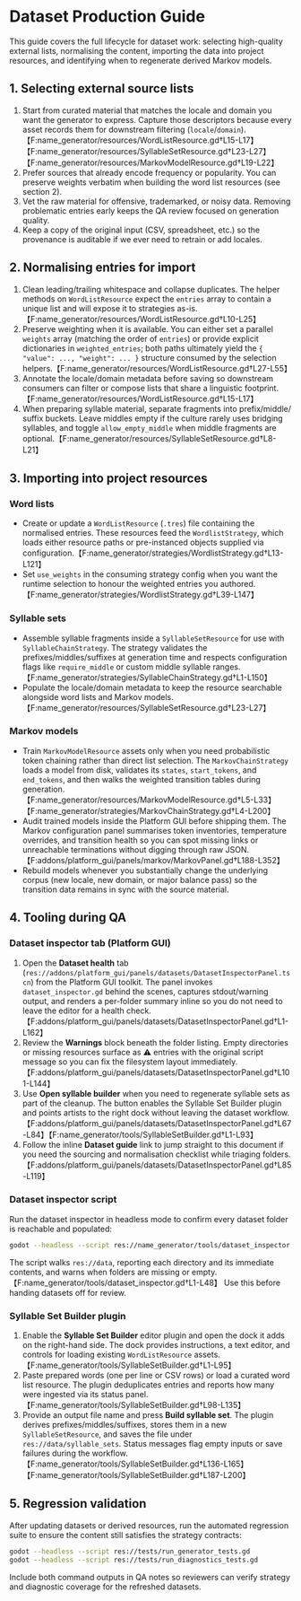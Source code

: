 # Dataset Production Guide

This guide covers the full lifecycle for dataset work: selecting high-quality external
lists, normalising the content, importing the data into project resources, and
identifying when to regenerate derived Markov models.

## 1. Selecting external source lists

1. Start from curated material that matches the locale and domain you want the
   generator to express. Capture those descriptors because every asset records
   them for downstream filtering (`locale`/`domain`).【F:name_generator/resources/WordListResource.gd†L15-L17】【F:name_generator/resources/SyllableSetResource.gd†L23-L27】【F:name_generator/resources/MarkovModelResource.gd†L19-L22】
2. Prefer sources that already encode frequency or popularity. You can preserve
   weights verbatim when building the word list resources (see section 2).
3. Vet the raw material for offensive, trademarked, or noisy data. Removing
   problematic entries early keeps the QA review focused on generation quality.
4. Keep a copy of the original input (CSV, spreadsheet, etc.) so the provenance
   is auditable if we ever need to retrain or add locales.

## 2. Normalising entries for import

1. Clean leading/trailing whitespace and collapse duplicates. The helper
   methods on `WordListResource` expect the `entries` array to contain a unique
   list and will expose it to strategies as-is.【F:name_generator/resources/WordListResource.gd†L10-L25】
2. Preserve weighting when it is available. You can either set a parallel
   `weights` array (matching the order of `entries`) or provide explicit
   dictionaries in `weighted_entries`; both paths ultimately yield the
   `{ "value": ..., "weight": ... }` structure consumed by the selection
   helpers.【F:name_generator/resources/WordListResource.gd†L27-L55】
3. Annotate the locale/domain metadata before saving so downstream consumers
   can filter or compose lists that share a linguistic footprint.【F:name_generator/resources/WordListResource.gd†L15-L17】
4. When preparing syllable material, separate fragments into prefix/middle/
   suffix buckets. Leave middles empty if the culture rarely uses bridging
   syllables, and toggle `allow_empty_middle` when middle fragments are
   optional.【F:name_generator/resources/SyllableSetResource.gd†L8-L21】

## 3. Importing into project resources

### Word lists

* Create or update a `WordListResource` (`.tres`) file containing the normalised
  entries. These resources feed the `WordlistStrategy`, which loads either
  resource paths or pre-instanced objects supplied via configuration.【F:name_generator/strategies/WordlistStrategy.gd†L13-L121】
* Set `use_weights` in the consuming strategy config when you want the runtime
  selection to honour the weighted entries you authored.【F:name_generator/strategies/WordlistStrategy.gd†L39-L147】

### Syllable sets

* Assemble syllable fragments inside a `SyllableSetResource` for use with
  `SyllableChainStrategy`. The strategy validates the prefixes/middles/suffixes
  at generation time and respects configuration flags like `require_middle` or
  custom middle syllable ranges.【F:name_generator/strategies/SyllableChainStrategy.gd†L1-L150】
* Populate the locale/domain metadata to keep the resource searchable alongside
  word lists and Markov models.【F:name_generator/resources/SyllableSetResource.gd†L23-L27】

### Markov models

* Train `MarkovModelResource` assets only when you need probabilistic token
  chaining rather than direct list selection. The `MarkovChainStrategy` loads a
  model from disk, validates its `states`, `start_tokens`, and `end_tokens`, and
  then walks the weighted transition tables during generation.【F:name_generator/resources/MarkovModelResource.gd†L5-L33】【F:name_generator/strategies/MarkovChainStrategy.gd†L4-L200】
* Audit trained models inside the Platform GUI before shipping them. The Markov configuration panel summarises token inventories, temperature overrides, and transition health so you can spot missing links or unreachable terminations without digging through raw JSON.【F:addons/platform_gui/panels/markov/MarkovPanel.gd†L188-L352】
* Rebuild models whenever you substantially change the underlying corpus (new
  locale, new domain, or major balance pass) so the transition data remains in
  sync with the source material.

## 4. Tooling during QA

### Dataset inspector tab (Platform GUI)

1. Open the **Dataset health** tab (`res://addons/platform_gui/panels/datasets/DatasetInspectorPanel.tscn`) from the Platform GUI toolkit. The panel invokes `dataset_inspector.gd` behind the scenes, captures stdout/warning output, and renders a per-folder summary inline so you do not need to leave the editor for a health check.【F:addons/platform_gui/panels/datasets/DatasetInspectorPanel.gd†L1-L162】
2. Review the **Warnings** block beneath the folder listing. Empty directories or missing resources surface as ⚠️ entries with the original script message so you can fix the filesystem layout immediately.【F:addons/platform_gui/panels/datasets/DatasetInspectorPanel.gd†L101-L144】
3. Use **Open syllable builder** when you need to regenerate syllable sets as part of the cleanup. The button enables the Syllable Set Builder plugin and points artists to the right dock without leaving the dataset workflow.【F:addons/platform_gui/panels/datasets/DatasetInspectorPanel.gd†L67-L84】【F:name_generator/tools/SyllableSetBuilder.gd†L1-L93】
4. Follow the inline **Dataset guide** link to jump straight to this document if you need the sourcing and normalisation checklist while triaging folders.【F:addons/platform_gui/panels/datasets/DatasetInspectorPanel.gd†L85-L119】

### Dataset inspector script

Run the dataset inspector in headless mode to confirm every dataset folder is
reachable and populated:

```bash
godot --headless --script res://name_generator/tools/dataset_inspector.gd
```

The script walks `res://data`, reporting each directory and its immediate
contents, and warns when folders are missing or empty.【F:name_generator/tools/dataset_inspector.gd†L1-L48】 Use this before
handing datasets off for review.

### Syllable Set Builder plugin

1. Enable the **Syllable Set Builder** editor plugin and open the dock it adds
   on the right-hand side. The dock provides instructions, a text editor, and
   controls for loading existing `WordListResource` assets.【F:name_generator/tools/SyllableSetBuilder.gd†L1-L95】
2. Paste prepared words (one per line or CSV rows) or load a curated word list
   resource. The plugin deduplicates entries and reports how many were ingested
   via its status panel.【F:name_generator/tools/SyllableSetBuilder.gd†L98-L135】
3. Provide an output file name and press **Build syllable set**. The plugin
   derives prefixes/middles/suffixes, stores them in a new `SyllableSetResource`,
   and saves the file under `res://data/syllable_sets`. Status messages flag
   empty inputs or save failures during the workflow.【F:name_generator/tools/SyllableSetBuilder.gd†L136-L165】【F:name_generator/tools/SyllableSetBuilder.gd†L187-L200】

## 5. Regression validation

After updating datasets or derived resources, run the automated regression
suite to ensure the content still satisfies the strategy contracts:

```bash
godot --headless --script res://tests/run_generator_tests.gd
godot --headless --script res://tests/run_diagnostics_tests.gd
```

Include both command outputs in QA notes so reviewers can verify strategy and diagnostic coverage for the refreshed datasets.
